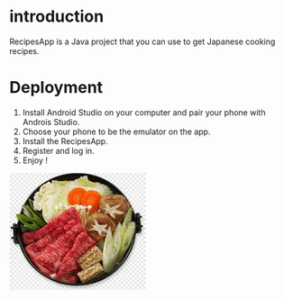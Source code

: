 # introduction
RecipesApp is a Java project that you can use to get Japanese cooking recipes.

# Deployment
1. Install Android Studio on your computer and pair your phone with Androis Studio.
2. Choose your phone to be the emulator on the app.
3. Install the RecipesApp.
4. Register and log in.
5. Enjoy !

![alt text](https://github.com/MopyKing/RecipesApp/blob/main/app/src/main/res/drawable/Sukiyaki.png)
